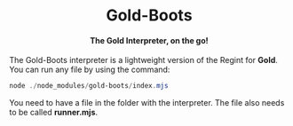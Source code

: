 <h1 align="center">Gold-Boots</h1>
<h4 align="center">The Gold Interpreter, on the go!</h4>

The Gold-Boots interpreter is a lightweight version of the Regint for **Gold**. You can run any file by using the command:
```powershell
node ./node_modules/gold-boots/index.mjs
```
You need to have a file in the folder with the interpreter. 
The file also needs to be called **runner.mjs**.
